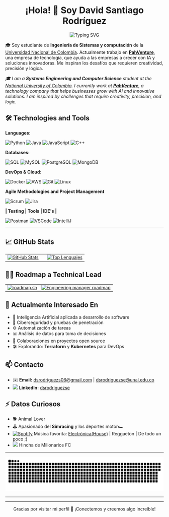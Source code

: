 <h1 align = "center">
    ¡Hola! 👋 Soy David Santiago Rodríguez
</h1>

<p align="center">
  <img src="https://readme-typing-svg.herokuapp.com?font=Fira+Code&size=16&pause=1000&color=00A8FF&width=500&lines=Developer+%7C+Estudiante+de+Ingeniería+de+Sistemas;%22No+hay+que+ver+para+creer%2C+sino+creer+para+ver%22;Interesado+por+DevOps+y+Ciberseguridad" alt="Typing SVG">
</p>

🎓 Soy estudiante de **Ingeniería de Sistemas y computación** de la [Universidad Nacional de Colombia](https://unal.edu.co/). Actualmente trabajo en **[PahVenture](https://pahventure.com/)**, una empresa de tecnología, que ayuda a las empresas a crecer con IA y soluciones innovadoras. Me inspiran los desafíos que requieren creatividad, precisión y lógica.

*🎓 I am a **Systems Engineering and Computer Science** student at the [National University of Colombia](https://unal.edu.co/). I currently work at **[PahVenture](https://pahventure.com/)**, a technology company that helps businesses grow with AI and innovative solutions.
I am inspired by challenges that require creativity, precision, and logic.*

## 🛠️ Technologies and Tools
**Languages:**  
<p align="left">
  <img src="https://img.shields.io/badge/Python-blue?style=for-the-badge&logo=python&logoColor=yellow" alt="Python">
  <img src="https://img.shields.io/badge/Java-ED8800?style=for-the-badge&logo=java&logoColor=blue" alt="Java">
  <img src="https://img.shields.io/badge/JavaScript-F7DF1E?style=for-the-badge&logo=javascript&logoColor=black" alt="JavaScript">
  <img src="https://img.shields.io/badge/C++-00599C?style=for-the-badge&logo=c%2B%2B&logoColor=white" alt="C++">
</p>

**Databases:**  
<p align="left">
    <img src="https://img.shields.io/badge/SQL-4479A1?style=for-the-badge&logo=mysql&logoColor=darkblue" alt="SQL">
    <img src="https://img.shields.io/badge/MySQL-4479A1?style=for-the-badge&logo=mysql&logoColor=orange" alt="MySQL">
    <img src="https://img.shields.io/badge/PostgreSQL-336791?style=for-the-badge&logo=postgresql&logoColor=white" alt="PostgreSQL">
    <img src="https://img.shields.io/badge/MongoDB-47A248?style=for-the-badge&logo=mongodb&logoColor=white" alt="MongoDB">
</p>

**DevOps & Cloud:**  
<p align="left">
  <img src="https://img.shields.io/badge/Docker-384D54?style=for-the-badge&logo=docker&logoColor=0DB7ED" alt="Docker">
  <img src="https://img.shields.io/badge/AWS-232F3E?style=for-the-badge&logo=amazon-aws&logoColor=white" alt="AWS">
  <img src="https://img.shields.io/badge/Git-3E2C00?style=for-the-badge&logo=git&logoColor=F1502F" alt="Git">
  <img src="https://img.shields.io/badge/Linux-FCC624?style=for-the-badge&logo=linux&logoColor=black" alt="Linux">
</p>

**Agile Methodologies and Project Management**
<p align="left">
    <img src="https://img.shields.io/badge/Scrum-007ACC?style=for-the-badge&logo=scrum&logoColor=white" alt="Scrum">
    <img src="https://img.shields.io/badge/Jira-0052CC?style=for-the-badge&logo=jira&logoColor=white" alt="Jira">
</p>

**| Testing | Tools | IDE's |**  
<p align="left">
    <img src="https://img.shields.io/badge/Postman-FF6C37?style=for-the-badge&logo=postman&logoColor=white" alt="Postman">  
    <img src="https://img.shields.io/badge/VSCode-007ACC?style=for-the-badge&logo=visual-studio-code&logoColor=white" alt="VSCode">
    <img src="https://img.shields.io/badge/IntelliJ-000000?style=for-the-badge&logo=intellijidea&logoColor=white" alt="IntelliJ">
</p>

---

## 📈 GitHub Stats

<table>
<tr>
  <td valign="top" style="padding-right: 20px;">
    <a href="https://roadmap.sh" title="Mi GitHub Stats">
      <img height="160px" src="https://github-readme-stats.vercel.app/api?username=dsrodriguezse&show_icons=true&theme=github_dark&count_private=true&hide_border=true" alt="GitHub Stats"/>
    </a>
  </td>
  <td valign="top">
    <a href="https://github.com/dsrodriguezse/Engineering-manager-roadmap" title="Mis lenguajes más usados">
      <img height="160px" src="https://github-readme-stats.vercel.app/api/top-langs/?username=dsrodriguezse&layout=compact&theme=github_dark&hide_border=true" alt="Top Lenguajes"/>
    </a>
  </td>
</tr>
</table>


## 🥸🚀 Roadmap a Technical Lead
<table>
<tr>
<td>
  <!-- Banner roadmap.sh tipo wide -->
  <a href="https://roadmap.sh">
    <img src="https://roadmap.sh/card/wide/68b782f1ec895e85611afc1f?variant=dark" alt="roadmap.sh"/>
  </a>
</td>

<td>
<a href="https://github.com/dsrodriguezse/Engineering-manager-roadmap">
  <img src="https://github-readme-stats.vercel.app/api/pin/?username=dsrodriguezse&repo=Engineering-manager-roadmap&theme=dark" alt="Engineering manager roadmap" width="500" />
</a>
</td>
</tr>
</table>


## 🌱 Actualmente Interesado En 

- 🤖 Inteligencia Artificial aplicada a desarrollo de software
- 🔐 Ciberseguridad y pruebas de penetración
- ⚙️ Automatización de tareas
- 📊 Análisis de datos para toma de decisiones
- 🤝 Colaboraciones en proyectos open source 
- 🛠️ Explorando: **Terraform** y **Kubernetes** para DevOps


## 📫 Contacto
- ✉️ **Email:** [dsrodriguezs06@gmail.com](mailto:dsrodriguezs06@gmail.com) | [dsrodriguezse@unal.edu.co](mailto:dsrodriguezse@unal.edu.co)
- <img src="https://logospng.org/download/linkedin/logo-linkedin-icon-4096.png" width="16" /> **LinkedIn:** [dsrodriguezse](https://www.linkedin.com/in/dsrodriguezse/)


## ⚡ Datos Curiosos
- 🐕 Animal Lover
- 🕹️ Apasionado del **Simracing** y los deportes motor🏎️
- [<img src="https://companieslogo.com/img/orig/SPOT-c85b9454.png" alt="Spotify" width="15">](https://open.spotify.com/user/dsrs06?si=aba823a947fe499) Música favorita: [Electrónica(House)](https://open.spotify.com/playlist/2F8rRY6ahDzXYGq4y0DOIE?si=832c071c79af439e) | Reggaeton | De todo un poco ;)
- [<img src="https://millonarios.com.co/wp-content/uploads/2024/08/logo2.png" width="16">](https://millonarios.com.co/) Hincha de Millonarios FC

---
<div align="center">
<img src="https://github.com/dsrodriguezse/dsrodriguezse/blob/main/dist/github-contribution-grid-snake.svg" alt="Snake animation"></div>

---
---
<p align="center">
  Gracias por visitar mi perfil 🌟 ¡Conectemos y creemos algo increíble!
</p>
